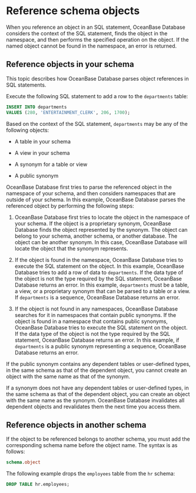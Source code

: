 # Reference schema objects

When you reference an object in an SQL statement, OceanBase Database considers the context of the SQL statement, finds the object in the namespace, and then performs the specified operation on the object. If the named object cannot be found in the namespace, an error is returned.

## Reference objects in your schema

This topic describes how OceanBase Database parses object references in SQL statements.

Execute the following SQL statement to add a row to the `departments` table:

```sql
INSERT INTO departments
VALUES (280, 'ENTERTAINMENT_CLERK', 206, 1700);
```

Based on the context of the SQL statement, `departments` may be any of the following objects:

* A table in your schema

* A view in your schema

* A synonym for a table or view

* A public synonym

OceanBase Database first tries to parse the referenced object in the namespace of your schema, and then considers namespaces that are outside of your schema. In this example, OceanBase Database parses the referenced object by performing the following steps:

1. OceanBase Database first tries to locate the object in the namespace of your schema. If the object is a proprietary synonym, OceanBase Database finds the object represented by the synonym. The object can belong to your schema, another schema, or another database. The object can be another synonym. In this case, OceanBase Database will locate the object that the synonym represents.

2. If the object is found in the namespace, OceanBase Database tries to execute the SQL statement on the object. In this example, OceanBase Database tries to add a row of data to `departments`. If the data type of the object is not the type required by the SQL statement, OceanBase Database returns an error. In this example, `departments` must be a table, a view, or a proprietary synonym that can be parsed to a table or a view. If `departments` is a sequence, OceanBase Database returns an error.

3. If the object is not found in any namespaces, OceanBase Database searches for it in namespaces that contain public synonyms. If the object is found in a namespace that contains public synonyms, OceanBase Database tries to execute the SQL statement on the object. If the data type of the object is not the type required by the SQL statement, OceanBase Database returns an error. In this example, if `departments` is a public synonym representing a sequence, OceanBase Database returns an error.

If the public synonym contains any dependent tables or user-defined types, in the same schema as that of the dependent object, you cannot create an object with the same name as that of the synonym.

If a synonym does not have any dependent tables or user-defined types, in the same schema as that of the dependent object, you can create an object with the same name as the synonym. OceanBase Database invalidates all dependent objects and revalidates them the next time you access them.

## Reference objects in another schema

If the object to be referenced belongs to another schema, you must add the corresponding schema name before the object name. The syntax is as follows:

```sql
schema.object
```

The following example drops the `employees` table from the `hr` schema:

```sql
DROP TABLE hr.employees;
```
